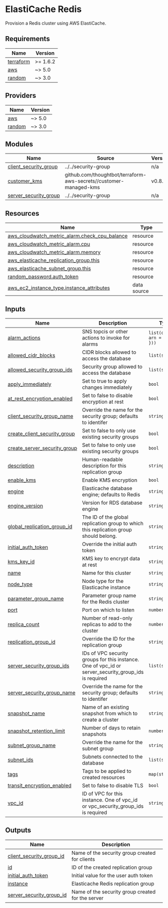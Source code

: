 # ElastiCache Redis

Provision a Redis cluster using AWS ElastiCache.

<!-- BEGIN_TF_DOCS -->
## Requirements

| Name | Version |
|------|---------|
| <a name="requirement_terraform"></a> [terraform](#requirement\_terraform) | >= 1.6.2 |
| <a name="requirement_aws"></a> [aws](#requirement\_aws) | ~> 5.0 |
| <a name="requirement_random"></a> [random](#requirement\_random) | ~> 3.0 |

## Providers

| Name | Version |
|------|---------|
| <a name="provider_aws"></a> [aws](#provider\_aws) | ~> 5.0 |
| <a name="provider_random"></a> [random](#provider\_random) | ~> 3.0 |

## Modules

| Name | Source | Version |
|------|--------|---------|
| <a name="module_client_security_group"></a> [client\_security\_group](#module\_client\_security\_group) | ../../security-group | n/a |
| <a name="module_customer_kms"></a> [customer\_kms](#module\_customer\_kms) | github.com/thoughtbot/terraform-aws-secrets//customer-managed-kms | v0.8.0 |
| <a name="module_server_security_group"></a> [server\_security\_group](#module\_server\_security\_group) | ../../security-group | n/a |

## Resources

| Name | Type |
|------|------|
| [aws_cloudwatch_metric_alarm.check_cpu_balance](https://registry.terraform.io/providers/hashicorp/aws/latest/docs/resources/cloudwatch_metric_alarm) | resource |
| [aws_cloudwatch_metric_alarm.cpu](https://registry.terraform.io/providers/hashicorp/aws/latest/docs/resources/cloudwatch_metric_alarm) | resource |
| [aws_cloudwatch_metric_alarm.memory](https://registry.terraform.io/providers/hashicorp/aws/latest/docs/resources/cloudwatch_metric_alarm) | resource |
| [aws_elasticache_replication_group.this](https://registry.terraform.io/providers/hashicorp/aws/latest/docs/resources/elasticache_replication_group) | resource |
| [aws_elasticache_subnet_group.this](https://registry.terraform.io/providers/hashicorp/aws/latest/docs/resources/elasticache_subnet_group) | resource |
| [random_password.auth_token](https://registry.terraform.io/providers/hashicorp/random/latest/docs/resources/password) | resource |
| [aws_ec2_instance_type.instance_attributes](https://registry.terraform.io/providers/hashicorp/aws/latest/docs/data-sources/ec2_instance_type) | data source |

## Inputs

| Name | Description | Type | Default | Required |
|------|-------------|------|---------|:--------:|
| <a name="input_alarm_actions"></a> [alarm\_actions](#input\_alarm\_actions) | SNS topcis or other actions to invoke for alarms | `list(object({ arn = string }))` | `[]` | no |
| <a name="input_allowed_cidr_blocks"></a> [allowed\_cidr\_blocks](#input\_allowed\_cidr\_blocks) | CIDR blocks allowed to access the database | `list(string)` | `[]` | no |
| <a name="input_allowed_security_group_ids"></a> [allowed\_security\_group\_ids](#input\_allowed\_security\_group\_ids) | Security group allowed to access the database | `list(string)` | `[]` | no |
| <a name="input_apply_immediately"></a> [apply\_immediately](#input\_apply\_immediately) | Set to true to apply changes immediately | `bool` | `false` | no |
| <a name="input_at_rest_encryption_enabled"></a> [at\_rest\_encryption\_enabled](#input\_at\_rest\_encryption\_enabled) | Set to false to disable encryption at rest | `bool` | `true` | no |
| <a name="input_client_security_group_name"></a> [client\_security\_group\_name](#input\_client\_security\_group\_name) | Override the name for the security group; defaults to identifer | `string` | `""` | no |
| <a name="input_create_client_security_group"></a> [create\_client\_security\_group](#input\_create\_client\_security\_group) | Set to false to only use existing security groups | `bool` | `true` | no |
| <a name="input_create_server_security_group"></a> [create\_server\_security\_group](#input\_create\_server\_security\_group) | Set to false to only use existing security groups | `bool` | `true` | no |
| <a name="input_description"></a> [description](#input\_description) | Human-readable description for this replication group | `string` | n/a | yes |
| <a name="input_enable_kms"></a> [enable\_kms](#input\_enable\_kms) | Enable KMS encryption | `bool` | `true` | no |
| <a name="input_engine"></a> [engine](#input\_engine) | Elasticache database engine; defaults to Redis | `string` | `"redis"` | no |
| <a name="input_engine_version"></a> [engine\_version](#input\_engine\_version) | Version for RDS database engine | `string` | `"7.1"` | no |
| <a name="input_global_replication_group_id"></a> [global\_replication\_group\_id](#input\_global\_replication\_group\_id) | The ID of the global replication group to which this replication group should belong. | `string` | `null` | no |
| <a name="input_initial_auth_token"></a> [initial\_auth\_token](#input\_initial\_auth\_token) | Override the initial auth token | `string` | `null` | no |
| <a name="input_kms_key_id"></a> [kms\_key\_id](#input\_kms\_key\_id) | KMS key to encrypt data at rest | `string` | `null` | no |
| <a name="input_name"></a> [name](#input\_name) | Name for this cluster | `string` | n/a | yes |
| <a name="input_node_type"></a> [node\_type](#input\_node\_type) | Node type for the Elasticache instance | `string` | n/a | yes |
| <a name="input_parameter_group_name"></a> [parameter\_group\_name](#input\_parameter\_group\_name) | Parameter group name for the Redis cluster | `string` | `null` | no |
| <a name="input_port"></a> [port](#input\_port) | Port on which to listen | `number` | `6379` | no |
| <a name="input_replica_count"></a> [replica\_count](#input\_replica\_count) | Number of read-only replicas to add to the cluster | `number` | `1` | no |
| <a name="input_replication_group_id"></a> [replication\_group\_id](#input\_replication\_group\_id) | Override the ID for the replication group | `string` | `""` | no |
| <a name="input_server_security_group_ids"></a> [server\_security\_group\_ids](#input\_server\_security\_group\_ids) | IDs of VPC security groups for this instance. One of vpc\_id or server\_security\_group\_ids is required | `list(string)` | `[]` | no |
| <a name="input_server_security_group_name"></a> [server\_security\_group\_name](#input\_server\_security\_group\_name) | Override the name for the security group; defaults to identifer | `string` | `""` | no |
| <a name="input_snapshot_name"></a> [snapshot\_name](#input\_snapshot\_name) | Name of an existing snapshot from which to create a cluster | `string` | `null` | no |
| <a name="input_snapshot_retention_limit"></a> [snapshot\_retention\_limit](#input\_snapshot\_retention\_limit) | Number of days to retain snapshots | `number` | `7` | no |
| <a name="input_subnet_group_name"></a> [subnet\_group\_name](#input\_subnet\_group\_name) | Override the name for the subnet group | `string` | `""` | no |
| <a name="input_subnet_ids"></a> [subnet\_ids](#input\_subnet\_ids) | Subnets connected to the database | `list(string)` | n/a | yes |
| <a name="input_tags"></a> [tags](#input\_tags) | Tags to be applied to created resources | `map(string)` | `{}` | no |
| <a name="input_transit_encryption_enabled"></a> [transit\_encryption\_enabled](#input\_transit\_encryption\_enabled) | Set to false to disable TLS | `bool` | `true` | no |
| <a name="input_vpc_id"></a> [vpc\_id](#input\_vpc\_id) | ID of VPC for this instance. One of vpc\_id or vpc\_security\_group\_ids is required | `string` | `null` | no |

## Outputs

| Name | Description |
|------|-------------|
| <a name="output_client_security_group_id"></a> [client\_security\_group\_id](#output\_client\_security\_group\_id) | Name of the security group created for clients |
| <a name="output_id"></a> [id](#output\_id) | ID of the created replication group |
| <a name="output_initial_auth_token"></a> [initial\_auth\_token](#output\_initial\_auth\_token) | Initial value for the user auth token |
| <a name="output_instance"></a> [instance](#output\_instance) | Elasticache Redis replication group |
| <a name="output_server_security_group_id"></a> [server\_security\_group\_id](#output\_server\_security\_group\_id) | Name of the security group created for the server |
<!-- END_TF_DOCS -->
